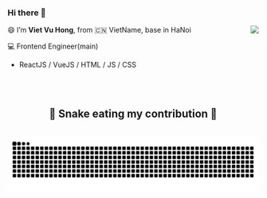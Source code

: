 ### Hi there 👋

<img align="right" src="https://github-readme-stats.vercel.app/api?username=vietvh-3042&show_icons=true&hide_title=true&theme=transparent&count_private=true" />

😄 I’m **Viet Vu Hong**, from 🇨🇳 VietName, base in HaNoi

💻 Frontend Engineer(main)
  - ReactJS / VueJS / HTML / JS / CSS
  
<br/>
<br/>

<div align="center">
  <h2>🐍 Snake eating my contribution 🐍</h2>
  <br>
  <img alt="snake eating my contribution" src="https://github.com/vietvh-3042/vietvh-3042/blob/output/github-contribution-grid-snake.svg">
  <br>
  <br>
  <br>
</div>
